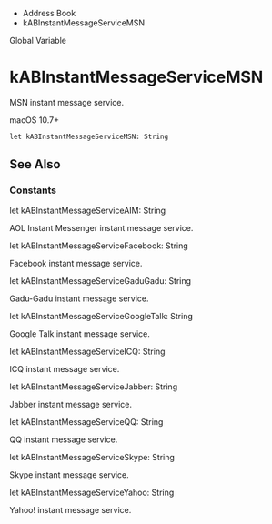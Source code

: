 

- Address Book
-  kABInstantMessageServiceMSN 

Global Variable

# kABInstantMessageServiceMSN

MSN instant message service.

macOS 10.7+

``` source
let kABInstantMessageServiceMSN: String
```

## See Also

### Constants

let kABInstantMessageServiceAIM: String

AOL Instant Messenger instant message service.

let kABInstantMessageServiceFacebook: String

Facebook instant message service.

let kABInstantMessageServiceGaduGadu: String

Gadu-Gadu instant message service.

let kABInstantMessageServiceGoogleTalk: String

Google Talk instant message service.

let kABInstantMessageServiceICQ: String

ICQ instant message service.

let kABInstantMessageServiceJabber: String

Jabber instant message service.

let kABInstantMessageServiceQQ: String

QQ instant message service.

let kABInstantMessageServiceSkype: String

Skype instant message service.

let kABInstantMessageServiceYahoo: String

Yahoo! instant message service.

